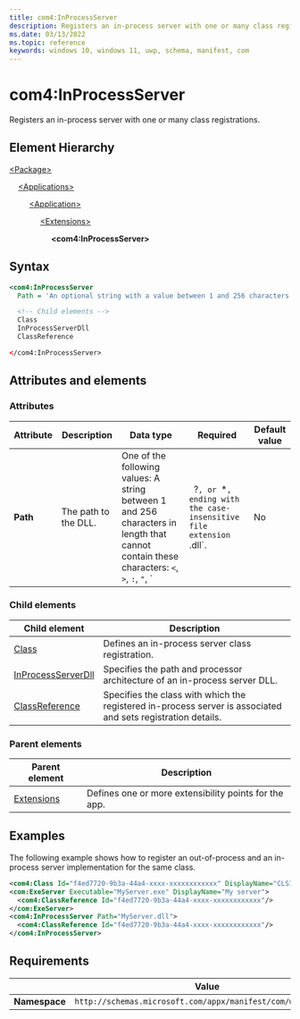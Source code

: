 ```yaml
---
title: com4:InProcessServer
description: Registers an in-process server with one or many class registrations. (com4:InProcessServer).
ms.date: 03/13/2022
ms.topic: reference
keywords: windows 10, windows 11, uwp, schema, manifest, com
---
```


# com4:InProcessServer

Registers an in-process server with one or many class registrations.

## Element Hierarchy

[\<Package\>](element-package.md)

&nbsp;&nbsp;&nbsp;&nbsp;[\<Applications\>](element-applications.md)

&nbsp;&nbsp;&nbsp;&nbsp; &nbsp;&nbsp;&nbsp;&nbsp;[\<Application\>](element-application.md)

&nbsp;&nbsp;&nbsp;&nbsp; &nbsp;&nbsp;&nbsp;&nbsp; &nbsp;&nbsp;&nbsp;&nbsp;[\<Extensions\>](element-1-extensions.md)

&nbsp;&nbsp;&nbsp;&nbsp; &nbsp;&nbsp;&nbsp;&nbsp; &nbsp;&nbsp;&nbsp;&nbsp; &nbsp;&nbsp;&nbsp;&nbsp;**\<com4:InProcessServer\>**

## Syntax

```xml
<com4:InProcessServer
  Path = 'An optional string with a value between 1 and 256 characters in length that cannot contain these characters: <, >, :, ", |, ?, or *, ending with the case-insensitive file extension ".dll".' />

  <!-- Child elements -->
  Class
  InProcessServerDll
  ClassReference

</com4:InProcessServer>
```

## Attributes and elements

### Attributes

| Attribute | Description | Data type | Required | Default value |
|-|-|-|-|-|
| **Path** | The path to the DLL. | One of the following values: A string between 1 and 256 characters in length that cannot contain these characters: `<`, `>`, `:`, `"`, `|` `?`, or `*`, ending with the case-insensitive file extension `.dll`. | No |  |

### Child elements

| Child element | Description |
|-|-|
| [Class](element-com4-inprocessserver-class.md) | Defines an in-process server class registration. |
| [InProcessServerDll](element-com4-inprocessserverdll.md) | Specifies the path and processor architecture of an in-process server DLL. |
| [ClassReference](element-com4-inprocessserver-classreference.md) | Specifies the class with which the registered in-process server is associated and sets registration details. |

### Parent elements

| Parent element | Description |
|-|-|
| [Extensions](element-1-extensions.md) | Defines one or more extensibility points for the app. |

## Examples

The following example shows how to register an out-of-process and an in-process server implementation for the same class.

```xml
<com4:Class Id="f4ed7720-9b3a-44a4-xxxx-xxxxxxxxxxxx" DisplayName="CLSID_Foo"/> 
<com:ExeServer Executable="MyServer.exe" DisplayName="My server">  
  <com4:ClassReference Id="f4ed7720-9b3a-44a4-xxxx-xxxxxxxxxxxx"/>  
</com:ExeServer> 
<com4:InProcessServer Path="MyServer.dll">  
  <com4:ClassReference Id="f4ed7720-9b3a-44a4-xxxx-xxxxxxxxxxxx"/>  
</com4:InProcessServer> 
```

## Requirements

|   | Value  |
|--|--|
| **Namespace** | `http://schemas.microsoft.com/appx/manifest/com/windows10/4` |
